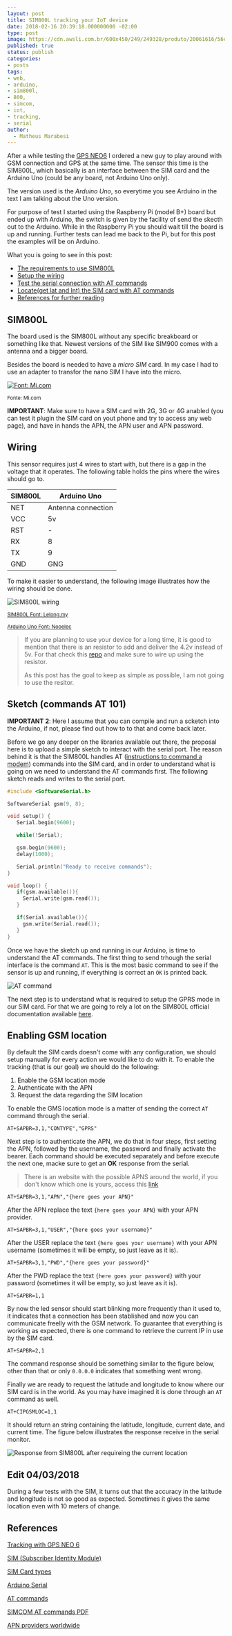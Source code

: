```yaml
---
layout: post
title: SIM800L tracking your IoT device
date: 2018-02-16 20:39:18.000000000 -02:00
type: post
image: https://cdn.awsli.com.br/600x450/249/249328/produto/20061616/56e03e1fbc.jpg
published: true
status: publish
categories:
- posts
tags:
- web,
- arduino,
- sim800l,
- 800,
- simcom,
- iot,
- tracking,
- serial
author:
  - Matheus Marabesi
---
```


After a while testing the [GPS NEO6](/post/raspberry/2018/02/07/setting-up-gps-neo6-sensor.html) I ordered a new guy
to play around with GSM connection and GPS at the same time. The sensor this time is the SIM800L, which basically
is an interface between the SIM card and the Arduino Uno (could be any board, not Arduino Uno only).

The version used is the *Arduino Uno*, so everytime you see Arduino in the text I am talking about the Uno version.

For purpose of test I started using the Raspberry Pi (model B+) board but ended up with Arduino, the switch is given by the
facility of send the skecth out to the Arduino. While in the Raspberry Pi you should wait till the board is up
and running. Further tests can lead me back to the Pi, but for this post the examples will be on Arduino.

What you is going to see in this post:

* [The requirements to use SIM800L](#sim800l)
* [Setup the wiring](#wiring)
* [Test the serial connection with AT commands](#sketch-commands-at-101)
* [Locate(get lat and lnt) the SIM card with AT commands](#enabling-gsm-location)
* [References for further reading](#references)

## SIM800L

The board used is the SIM800L without any specific breakboard or something like that. Newest versions of the SIM like
SIM900 comes with a antenna and a bigger board.

Besides the board is needed to have a *micro SIM* card. In my case I had to use an adapter to transfor the nano SIM I
have into the micro.

[![Font: Mi.com](/assets/sim800l-tracking-your-iot-device/sim-type.jpeg)](http://c.mi.com/thread-46072-1-0.html)

<small>Fonte: Mi.com</small>

**IMPORTANT**: Make sure to have a SIM card with 2G, 3G or 4G anabled (you can test it plugin the SIM card on yout phone
and try to access any web page), and have in hands the APN, the APN user and APN password.

## Wiring

This sensor requires just 4 wires to start with, but there is a gap in the voltage that it operates. The following
table holds the pins where the wires should go to.

|SIM800L| Arduino Uno|
|-------|------------|
| NET | Antenna connection |
| VCC | 5v |
| RST | - |
| RX | 8 |
| TX | 9 |
| GND | GNG |

To make it easier to understand, the following image illustrates how the wiring should be done.

![SIM800L wiring](/assets/sim800l-tracking-your-iot-device/sim800.png)

<small>[SIM800L Font: Lelong.my](http://www.lelong.com.my/arduino-sim800l-gprs-gsm-tracking-module-antena-sim-slot-robotedu-183929865-2018-10-Sale-P.htm)</small>

<small>[Arduino Uno Font: Nooelec](http://www.nooelec.com/store/arduino-uno-r3.html)</small>

> If you are planning to use your device for a long time, it is good to mention that
> there is an resistor to add and deliver the 4.2v instead of 5v. For that check this [repo](https://github.com/cristiansteib/Sim800l)
> and make sure to wire up using the resistor.
>
> As this post has the goal to keep as simple as possible, I am not going to use the resitor.

## Sketch (commands AT 101)

**IMPORTANT 2**: Here I assume that you can compile and run a scketch into the Arduino,
if not, please find out how to to that and come back later.


Before we go any deeper on the libraries available out there, the proposal here is to upload a simple
sketch to interact with the serial port. The reason behind it is that the SIM800L handles AT ([instructions
to command a modem](https://www.codeproject.com/Articles/85636/Introduction-to-AT-commands-and-its-uses))
commands into the SIM card, and in order to understand what is going on we need to
understand the AT commands first. The following sketch reads and writes to the serial port.

```c
#include <SoftwareSerial.h>

SoftwareSerial gsm(9, 8);

void setup() {
   Serial.begin(9600);

   while(!Serial);

   gsm.begin(9600);
   delay(1000);

   Serial.println("Ready to receive commands");
}

void loop() {
   if(gsm.available()){
     Serial.write(gsm.read());
   }

   if(Serial.available()){
     gsm.write(Serial.read());
   }
}
```

Once we have the sketch up and running in our Arduino, is time to understand the AT commands. The first thing
to send trhough the serial interface is the command `AT`. This is the most basic command
to see if the sensor is up and running, if everything is correct an `OK` is printed back.

![AT command](/assets/sim800l-tracking-your-iot-device/arduino-serial.png)

The next step is to understand what is required to setup the GPRS mode in our SIM card. For that we are
going to rely a lot on the SIM800L official documentation
available [here](https://www.elecrow.com/download/SIM800%20Series_AT%20Command%20Manual_V1.09.pdf).

## Enabling GSM location

By default the SIM cards doesn't come with any configuration, we should setup manually for every action
we would like to do with it. To enable the tracking (that is our goal) we should do the following:

1. Enable the GSM location mode
2. Authenticate with the APN
3. Request the data regarding the SIM location

To enable the GMS location mode is a matter of sending the correct `AT` command through the serial.

```
AT+SAPBR=3,1,"CONTYPE","GPRS"
```

Next step is to authenticate the APN, we do that in four steps, first setting the APN, followed
by the username, the password and finally activate the bearer. Each command should be executed
separately and before execute the next one, macke sure to get an **OK** response from the serial.

> There is an website with the possible APNS around the world, if you don't know which one
> is yours, access this [link](https://www.hw-group.com/products/HWg-Ares/HWg-Ares_GSM_APN_en.html)

```
AT+SAPBR=3,1,"APN","{here goes your APN}"
```

After the APN replace the text `{here goes your APN}` with your APN provider.

```
AT+SAPBR=3,1,"USER","{here goes your username}"
```

After the USER replace the text `{here goes your username}` with your APN username (sometimes it
will be empty, so just leave as it is).

```
AT+SAPBR=3,1,"PWD","{here goes your password}"
```

After the PWD replace the text `{here goes your password}` with your password (sometimes it
will be empty, so just leave as it is).

```
AT+SAPBR=1,1
```

By now the led sensor should start blinking more frequently than it used to, it indicates that
a connection has been stablished and now you can communicate freelly with the GSM network. To
guarantee that everything is working as expected, there is one command to retrieve the current
IP in use by the SIM card.

```
AT+SAPBR=2,1
```

The command response should be something similar to the figure below, other than that or only `0.0.0.0` indicates
that something went wrong.

Finally we are ready to request the latitude and longitude to know where our SIM card is in the world. As you may
have imagined it is done through an `AT` command as well.

```
AT+CIPGSMLOC=1,1
```

It should return an string containing the latitude, longitude, current date, and current time. The figure below
illustrates the response receive in the serial monitor.

![Response from SIM800L after requireing the current location](/assets/sim800l-tracking-your-iot-device/current-location.png)

## Edit 04/03/2018

During a few tests with the SIM, it turns out that the accuracy in the latitude and longitude is not so good as expected.
Sometimes it gives the same location even with 10 meters of change.

## References

[Tracking with GPS NEO 6](/post/raspberry/2018/02/07/setting-up-gps-neo6-sensor.html)

[SIM (Subscriber Identity Module)](https://en.wikipedia.org/wiki/Subscriber_identity_module)

[SIM Card types](http://c.mi.com/thread-46072-1-0.html)

[Arduino Serial](https://www.arduino.cc/en/Tutorial/SoftwareSerialExample)

[AT commands](https://www.codeproject.com/Articles/85636/Introduction-to-AT-commands-and-its-uses)

[SIMCOM AT commands PDF](https://www.elecrow.com/download/SIM800%20Series_AT%20Command%20Manual_V1.09.pdf)

[APN providers worldwide](https://www.hw-group.com/products/HWg-Ares/HWg-Ares_GSM_APN_en.html)
